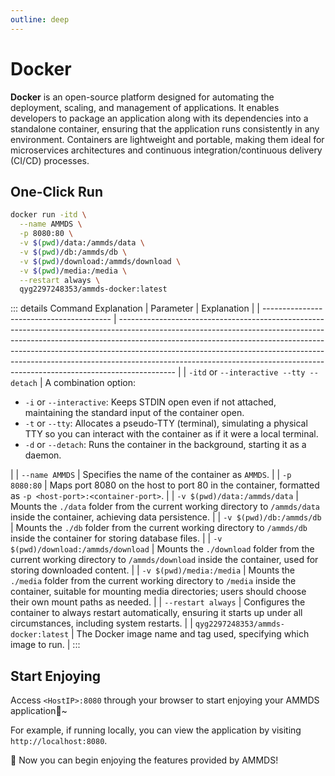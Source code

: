 ```yaml
---
outline: deep
---
```


# Docker

**Docker** is an open-source platform designed for automating the deployment, scaling, and management of applications. It enables developers to package an application along with its dependencies into a standalone container, ensuring that the application runs consistently in any environment. Containers are lightweight and portable, making them ideal for microservices architectures and continuous integration/continuous delivery (CI/CD) processes.

## One-Click Run

```sh [docker-cli]
docker run -itd \
  --name AMMDS \
  -p 8080:80 \
  -v $(pwd)/data:/ammds/data \
  -v $(pwd)/db:/ammds/db \
  -v $(pwd)/download:/ammds/download \
  -v $(pwd)/media:/media \
  --restart always \
  qyg2297248353/ammds-docker:latest
```

::: details Command Explanation
| Parameter                                | Explanation                                                                                                                                                                                                                                                                                                                                                                                                          |
| ---------------------------------------- | -------------------------------------------------------------------------------------------------------------------------------------------------------------------------------------------------------------------------------------------------------------------------------------------------------------------------------------------------------------------------------------------------------------------- |
| `-itd` or `--interactive --tty --detach` | A combination option:<ul><li>`-i` or `--interactive`: Keeps STDIN open even if not attached, maintaining the standard input of the container open.</li><li>`-t` or `--tty`: Allocates a pseudo-TTY (terminal), simulating a physical TTY so you can interact with the container as if it were a local terminal.</li><li>`-d` or `--detach`: Runs the container in the background, starting it as a daemon.</li></ul> |
| `--name AMMDS`                           | Specifies the name of the container as `AMMDS`.                                                                                                                                                                                                                                                                                                                                                                      |
| `-p 8080:80`                             | Maps port 8080 on the host to port 80 in the container, formatted as `-p <host-port>:<container-port>`.                                                                                                                                                                                                                                                                                                              |
| `-v $(pwd)/data:/ammds/data`             | Mounts the `./data` folder from the current working directory to `/ammds/data` inside the container, achieving data persistence.                                                                                                                                                                                                                                                                                     |
| `-v $(pwd)/db:/ammds/db`                 | Mounts the `./db` folder from the current working directory to `/ammds/db` inside the container for storing database files.                                                                                                                                                                                                                                                                                          |
| `-v $(pwd)/download:/ammds/download`     | Mounts the `./download` folder from the current working directory to `/ammds/download` inside the container, used for storing downloaded content.                                                                                                                                                                                                                                                                    |
| `-v $(pwd)/media:/media`                 | Mounts the `./media` folder from the current working directory to `/media` inside the container, suitable for mounting media directories; users should choose their own mount paths as needed.                                                                                                                                                                                                                       |
| `--restart always`                       | Configures the container to always restart automatically, ensuring it starts up under all circumstances, including system restarts.                                                                                                                                                                                                                                                                                  |
| `qyg2297248353/ammds-docker:latest`      | The Docker image name and tag used, specifying which image to run.                                                                                                                                                                                                                                                                                                                                                   |
:::

## Start Enjoying

Access `<HostIP>:8080` through your browser to start enjoying your AMMDS application🥳~

For example, if running locally, you can view the application by visiting `http://localhost:8080`.

🎉 Now you can begin enjoying the features provided by AMMDS!

<!--@include: ../snippets/copyright.md-->